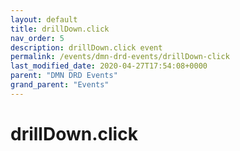 ```yaml
---
layout: default
title: drillDown.click 
nav_order: 5
description: drillDown.click event
permalink: /events/dmn-drd-events/drillDown-click
last_modified_date: 2020-04-27T17:54:08+0000
parent: "DMN DRD Events"
grand_parent: "Events"
---
```


# drillDown.click
